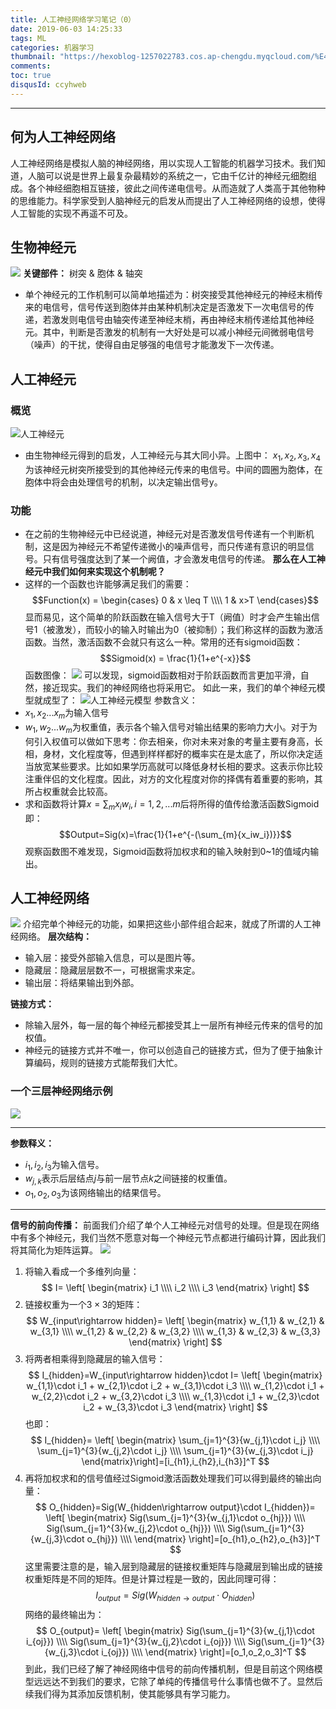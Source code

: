 ```yaml
---
title: 人工神经网络学习笔记（0）
date: 2019-06-03 14:25:33
tags: ML
categories: 机器学习
thumbnail: "https://hexoblog-1257022783.cos.ap-chengdu.myqcloud.com/%E4%BA%BA%E5%B7%A5%E7%A5%9E%E7%BB%8F%E7%BD%91%E7%BB%9C%E5%AD%A6%E4%B9%A0%E7%AC%94%E8%AE%B0%EF%BC%880%EF%BC%89/ml_1.jpg"
comments: 
toc: true
disqusId: ccyhweb
---
```



---
## 何为人工神经网络
人工神经网络是模拟人脑的神经网络，用以实现人工智能的机器学习技术。我们知道，人脑可以说是世界上最复杂最精妙的系统之一，它由千亿计的神经元细胞组成。各个神经细胞相互链接，彼此之间传递电信号。从而造就了人类高于其他物种的思维能力。科学家受到人脑神经元的启发从而提出了人工神经网络的设想，使得人工智能的实现不再遥不可及。
<!-- more -->
## 生物神经元
![](https://ss1.bdstatic.com/70cFvXSh_Q1YnxGkpoWK1HF6hhy/it/u=2877951112,4239204535&fm=26&gp=0.jpg)
**关键部件：** 树突 & 胞体 & 轴突
* 单个神经元的工作机制可以简单地描述为：树突接受其他神经元的神经末梢传来的电信号，信号传送到胞体并由某种机制决定是否激发下一次电信号的传递，若激发则电信号由轴突传递至神经末梢，再由神经末梢传递给其他神经元。其中，判断是否激发的机制有一大好处是可以减小神经元间微弱电信号（噪声）的干扰，使得自由足够强的电信号才能激发下一次传递。

## 人工神经元
### 概览
![人工神经元](https://ss1.bdstatic.com/70cFuXSh_Q1YnxGkpoWK1HF6hhy/it/u=1784596280,2741805283&fm=26&gp=0.jpg)
* 由生物神经元得到的启发，人工神经元与其大同小异。上图中： $x_1,x_2,x_3,x_4$ 为该神经元树突所接受到的其他神经元传来的电信号。中间的圆圈为胞体，在胞体中将会由处理信号的机制，以决定输出信号y。
### 功能
* 在之前的生物神经元中已经说道，神经元对是否激发信号传递有一个判断机制，这是因为神经元不希望传递微小的噪声信号，而只传递有意识的明显信号。只有信号强度达到了某一个阙值，才会激发电信号的传递。
**那么在人工神经元中我们如何来实现这个机制呢？**
* 这样的一个函数也许能够满足我们的需要：
$$Function(x) = \begin{cases}  
0 & x \leq T \\\\
1 & x>T
\end{cases}$$
显而易见，这个简单的阶跃函数在输入信号大于T（阙值）时才会产生输出信号1（被激发），而较小的输入时输出为0（被抑制）；我们称这样的函数为激活函数。当然，激活函数不会就只有这么一种。常用的还有sigmoid函数：
$$Sigmoid(x) = \frac{1}{1+e^{-x}}$$
函数图像：
![](https://ss2.bdstatic.com/70cFvnSh_Q1YnxGkpoWK1HF6hhy/it/u=2160826125,3899173269&fm=26&gp=0.jpg)
可以发现，sigmoid函数相对于阶跃函数而言更加平滑，自然，接近现实。我们的神经网络也将采用它。
如此一来，我们的单个神经元模型就成型了：
![人工神经元模型](https://hexoblog-1257022783.cos.ap-chengdu.myqcloud.com/%E4%BA%BA%E5%B7%A5%E7%A5%9E%E7%BB%8F%E7%BD%91%E7%BB%9C%E5%AD%A6%E4%B9%A0%E7%AC%94%E8%AE%B0%EF%BC%880%EF%BC%89/model.jpeg)
参数含义：
* $x_1 ,x_2... x_m$为输入信号
* $w_1 ,w_2... w_m$为权重值，表示各个输入信号对输出结果的影响力大小。对于为何引入权值可以做如下思考：你去相亲，你对未来对象的考量主要有身高，长相，身材，文化程度等，但遇到样样都好的概率实在是太底了，所以你决定适当放宽某些要求。比如如果学历高就可以降低身材长相的要求。这表示你比较注重伴侣的文化程度。因此，对方的文化程度对你的择偶有着重要的影响，其所占权重就会比较高。
* 求和函数将计算$x=\sum_{m}{x_iw_i},i=1,2,...m$后将所得的值传给激活函数Sigmoid即：
$$Output=Sig(x)=\frac{1}{1+e^{-(\sum_{m}{x_iw_i})}}$$
观察函数图不难发现，Sigmoid函数将加权求和的输入映射到0~1的值域内输出。
## 人工神经网络
![](https://ss0.bdstatic.com/70cFuHSh_Q1YnxGkpoWK1HF6hhy/it/u=266571296,2744303426&fm=26&gp=0.jpg)
介绍完单个神经元的功能，如果把这些小部件组合起来，就成了所谓的人工神经网络。
**层次结构：**
* 输入层：接受外部输入信息，可以是图片等。
* 隐藏层：隐藏层层数不一，可根据需求来定。
* 输出层：将结果输出到外部。

**链接方式：**
* 除输入层外，每一层的每个神经元都接受其上一层所有神经元传来的信号的加权值。
* 神经元的链接方式并不唯一，你可以创造自己的链接方式，但为了便于抽象计算编码，规则的链接方式能帮我们大忙。

### 一个三层神经网络示例
![](http://hexoblog-1257022783.cos.ap-chengdu.myqcloud.com/%E4%BA%BA%E5%B7%A5%E7%A5%9E%E7%BB%8F%E7%BD%91%E7%BB%9C%E5%AD%A6%E4%B9%A0%E7%AC%94%E8%AE%B0%EF%BC%880%EF%BC%89/20190603023656961.png)

--------------------------------------
**参数释义：**
* $i_1,i_2,i_3$为输入信号。
* $w_{j,k}$表示后层结点$j$与前一层节点$k$之间链接的权重值。
* $o_1,o_2,o_3$为该网络输出的结果信号。

---

**信号的前向传播：**
前面我们介绍了单个人工神经元对信号的处理。但是现在网络中有多个神经元，我们当然不愿意对每一个神经元节点都进行编码计算，因此我们将其简化为矩阵运算。
![](http://hexoblog-1257022783.cos.ap-chengdu.myqcloud.com/%E4%BA%BA%E5%B7%A5%E7%A5%9E%E7%BB%8F%E7%BD%91%E7%BB%9C%E5%AD%A6%E4%B9%A0%E7%AC%94%E8%AE%B0%EF%BC%880%EF%BC%89/20190603023612835.png)
1. 将输入看成一个多维列向量：
$$
I=
\left[
\begin{matrix}
i_1 \\\\
i_2 \\\\
i_3 
\end{matrix} \right]
$$
2. 链接权重为一个$3\times3$的矩阵：
$$
W_{input\rightarrow hidden}=
\left[
\begin{matrix}
w_{1,1} & w_{2,1} & w_{3,1} \\\\
w_{1,2} & w_{2,2} & w_{3,2} \\\\
w_{1,3} & w_{2,3} & w_{3,3} 
\end{matrix} \right]
$$
3. 将两者相乘得到隐藏层的输入信号：
$$
I_{hidden}=W_{input\rightarrow hidden}\cdot I=
\left[
\begin{matrix}
w_{1,1}\cdot i_1 + w_{2,1}\cdot i_2 + w_{3,1}\cdot i_3 \\\\
w_{1,2}\cdot i_1 + w_{2,2}\cdot i_2 + w_{3,2}\cdot i_3 \\\\
w_{1,3}\cdot i_1 + w_{2,3}\cdot i_2 + w_{3,3}\cdot i_3 
\end{matrix} \right]
$$
也即：
$$
I_{hidden}=
\left[
\begin{matrix}
\sum_{j=1}^{3}{w_{j,1}\cdot i_j} \\\\
\sum_{j=1}^{3}{w_{j,2}\cdot i_j} \\\\
\sum_{j=1}^{3}{w_{j,3}\cdot i_j} 
\end{matrix}\right]=[i_{h1},i_{h2},i_{h3}]^T
$$
4. 再将加权求和的信号值经过Sigmoid激活函数处理我们可以得到最终的输出向量：
$$
O_{hidden}=Sig(W_{hidden\rightarrow output}\cdot I_{hidden})=
\left[
\begin{matrix}
Sig(\sum_{j=1}^{3}{w_{j,1}\cdot o_{hj}}) \\\\
Sig(\sum_{j=1}^{3}{w_{j,2}\cdot o_{hj}}) \\\\
Sig(\sum_{j=1}^{3}{w_{j,3}\cdot o_{hj}}) \\\\
\end{matrix}
\right]=[o_{h1},o_{h2},o_{h3}]^T
$$
这里需要注意的是，输入层到隐藏层的链接权重矩阵与隐藏层到输出成的链接权重矩阵是不同的矩阵。但是计算过程是一致的，因此同理可得：
$$
I_{output}=Sig(W_{hidden\rightarrow output}\cdot O_{hidden})
$$
网络的最终输出为：
$$
O_{output}=
\left[
\begin{matrix}
Sig(\sum_{j=1}^{3}{w_{j,1}\cdot i_{oj}}) \\\\
Sig(\sum_{j=1}^{3}{w_{j,2}\cdot i_{oj}}) \\\\
Sig(\sum_{j=1}^{3}{w_{j,3}\cdot i_{oj}}) \\\\
\end{matrix}
\right]=[o_1,o_2,o_3]^T
$$
到此，我们已经了解了神经网络中信号的前向传播机制，但是目前这个网络模型远远达不到我们的要求，它除了单纯的传播信号什么事情也做不了。显然后续我们得为其添加反馈机制，使其能够具有学习能力。